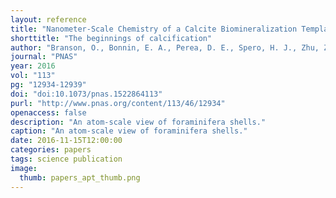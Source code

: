 ```yaml
---
layout: reference
title: "Nanometer-Scale Chemistry of a Calcite Biomineralization Template: Implications for Skeletal Composition and Nucleation"
shorttitle: "The beginnings of calcification"
author: "Branson, O., Bonnin, E. A., Perea, D. E., Spero, H. J., Zhu, Z., Winters, M., Hönisch, B., Russell, A. D., Fehrenbacher, J. S., Gagnon, A. C."
journal: "PNAS"
year: 2016
vol: "113"
pg: "12934-12939"
doi: "doi:10.1073/pnas.1522864113"
purl: "http://www.pnas.org/content/113/46/12934"
openaccess: false
description: "An atom-scale view of foraminifera shells."
caption: "An atom-scale view of foraminifera shells."
date: 2016-11-15T12:00:00
categories: papers
tags: science publication
image:
  thumb: papers_apt_thumb.png
---
```

